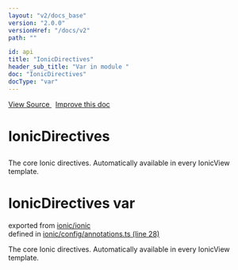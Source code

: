 ```yaml
---
layout: "v2/docs_base"
version: "2.0.0"
versionHref: "/docs/v2"
path: ""

id: api
title: "IonicDirectives"
header_sub_title: "Var in module "
doc: "IonicDirectives"
docType: "var"
---
```



<div class="improve-docs">
  <a href='http://github.com/driftyco/ionic2/tree/master/ionic/config/annotations.ts#L27'>
    View Source
  </a>
  &nbsp;
  <a href='http://github.com/driftyco/ionic2/edit/master/ionic/config/annotations.ts#L27'>
    Improve this doc
  </a>
</div>




<h1 class="api-title">

  IonicDirectives



</h1>





The core Ionic directives.  Automatically available in every IonicView
template.



<h1 class="class export">IonicDirectives <span class="type">var</span></h1>
<p class="module">exported from <a href='undefined'>ionic/ionic</a><br/>
defined in <a href="https://github.com/driftyco/ionic2/tree/master/ionic/config/annotations.ts#L28-L97">ionic/config/annotations.ts (line 28)</a>
</p>
<p><p>The core Ionic directives.  Automatically available in every IonicView
template.</p>
</p>

